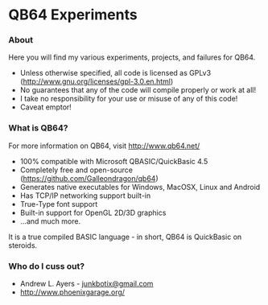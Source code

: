# QB64 Experiments #

### About ###

Here you will find my various experiments, projects, and failures for QB64.

* Unless otherwise specified, all code is licensed as GPLv3 (http://www.gnu.org/licenses/gpl-3.0.en.html)
* No guarantees that any of the code will compile properly or work at all!
* I take no responsibility for your use or misuse of any of this code!
* Caveat emptor!

### What is QB64? ###

For more information on QB64, visit http://www.qb64.net/

* 100% compatible with Microsoft QBASIC/QuickBasic 4.5
* Completely free and open-source (https://github.com/Galleondragon/qb64)
* Generates native executables for Windows, MacOSX, Linux and Android
* Has TCP/IP networking support built-in
* True-Type font support
* Built-in support for OpenGL 2D/3D graphics
* ...and much more.

It is a true compiled BASIC language - in short, QB64 is QuickBasic on steroids.

### Who do I cuss out? ###

* Andrew L. Ayers - junkbotix@gmail.com
* http://www.phoenixgarage.org/
